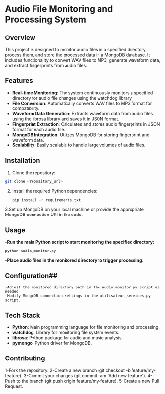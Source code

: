 # Audio File Monitoring and Processing System

## Overview
This project is designed to monitor audio files in a specified directory, process them, and store the processed data in a MongoDB database. It includes functionality to convert WAV files to MP3, generate waveform data, and extract fingerprints from audio files.

## Features
- **Real-time Monitoring**: The system continuously monitors a specified directory for audio file changes using the watchdog library.
- **File Conversion**: Automatically converts WAV files to MP3 format for compatibility.
- **Waveform Data Generation**: Extracts waveform data from audio files using the librosa library and saves it in JSON format.
- **Fingerprint Extraction**: Calculates and stores audio fingerprints in JSON format for each audio file.
- **MongoDB Integration**: Utilizes MongoDB for storing fingerprint and waveform data.
- **Scalability**: Easily scalable to handle large volumes of audio files.

## Installation
1. Clone the repository:
```sh
git clone <repository_url>
```
2. Install the required Python dependencies:
   ```sh
   pip install -r requirements.txt
   ```
3.Set up MongoDB on your local machine or provide the appropriate MongoDB connection URI in the code.

## Usage
-**Run the main Python script to start monitoring the specified directory:**
   ```sh
   python audio_monitor.py
   ```
-**Place audio files in the monitored directory to trigger processing.**

## Configuration##
    -Adjust the monitored directory path in the audio_monitor.py script as needed
    -Modify MongoDB connection settings in the utilisateur_services.py script.

## Tech Stack

- **Python**: Main programming language for file monitoring and processing.
- **watchdog**: Library for monitoring file system events.
- **librosa**: Python package for audio and music analysis.
- **pymongo**: Python driver for MongoDB.

## Contributing

  1-Fork the repository.
  2-Create a new branch (git checkout -b feature/my-feature).
  3-Commit your changes (git commit -am 'Add new feature').
  4-Push to the branch (git push origin feature/my-feature).
  5-Create a new Pull Request.
    




